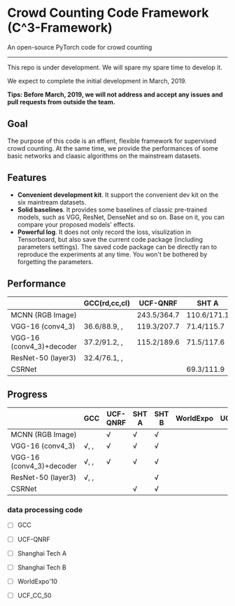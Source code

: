 # **C**rowd **C**ounting **C**ode Framework (C^3-Framework) 

An open-source PyTorch code for crowd counting

---

This repo is under development. We will spare my spare time to develop it. 

We expect to complete the initial development in March, 2019. 

**Tips: Before March, 2019, we will not address and accept any issues and pull requests from outside the team.**

## Goal

The purpose of this code is an effient, flexible framework for supervised crowd counting. At the same time, we provide the performances of some basic networks and claasic algorithms on the mainstream datasets.


## Features
- **Convenient development kit**. It support the convenient  dev kit on the six maintream datasets.
- **Solid baselines**. It provides some baselines of classic pre-trained models, such as VGG, ResNet, DenseNet and so on. Base on it, you can compare your proposed models' effects.
- **Powerful log**. It does not only record the loss, visulization in Tensorboard, but also save the current code package (including parameters settings). The saved code package can be directly ran to reproduce the experiments at any time. You won't be bothered by forgetting the parameters.


##  Performance

|                          | GCC(rd,cc,cl) | UCF-QNRF | SHT A | SHT B | WorldExpo | UCF_CC_50 |
|--------------------------|-----|----------|-------|-------|-----------|-----------|
| MCNN (RGB Image)         |     | 243.5/364.7 |110.6/171.1|23.9/42.7|           |           |
| VGG-16 (conv4_3)         |36.6/88.9, , |119.3/207.7|71.4/115.7|10.3/16.5|           |           |
| VGG-16 (conv4_3)+decoder |37.2/91.2, , |115.2/189.6|71.5/117.6|10.5/17.4|           |           |
| ResNet-50 (layer3)       |32.4/76.1, , |          |       |7.7/12.6 |           |           |
| CSRNet                   |     |          |69.3/111.9|10.6/16.6|           |           |


##  Progress

|                          | GCC | UCF-QNRF | SHT A | SHT B | WorldExpo | UCF_CC_50 |
|--------------------------|-----|----------|-------|-------|-----------|-----------|
| MCNN (RGB Image)         |     |  &radic; |&radic;|&radic;|           |           |
| VGG-16 (conv4_3)         |&radic;, ,  | &radic;  |&radic;|&radic;|           |           |
| VGG-16 (conv4_3)+decoder |&radic;, ,  | &radic;  |&radic;|&radic;|           |           |
| ResNet-50 (layer3)       |&radic;, ,  |          |       |&radic;|           |           |
| CSRNet                   |     |          |&radic;|&radic;|           |           |





### data processing code
- [ ] GCC
- [ ] UCF-QNRF
- [ ] Shanghai Tech A
- [ ] Shanghai Tech B
- [ ] WorldExpo'10
- [ ] UCF_CC_50


